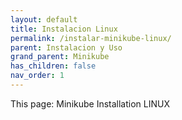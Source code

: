```yaml
---
layout: default
title: Instalacion Linux
permalink: /instalar-minikube-linux/
parent: Instalacion y Uso
grand_parent: Minikube
has_children: false
nav_order: 1
---
```


This page: Minikube Installation LINUX 